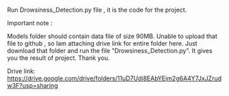 Run Drowsiness_Detection.py file , it is the code for the project.

Important note :

Models folder should contain data file of size 90MB. Unable to upload that file to github , so Iam attaching drive link for entire folder here. Just download that folder and run the file 
"Drowsiness_Detection.py". It gives you the result of project.
Thank you.


Drive link: https://drive.google.com/drive/folders/11uD7Udj8EAbYEjm2g6A4Y7JxJZrudw3F?usp=sharing

